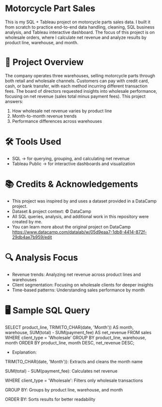 # Motorcycle Part Sales
This is my SQL + Tableau project on motorcycle parts sales data. I built it from scratch to practice end-to-end data handling, cleaning, SQL business analysis, and Tableau interactive dashboard.  The focus of this project is on wholesale orders, where I calculate net revenue and analyze results by product line, warehouse, and month. 

# 📌 Project Overview
The company operates three warehouses, selling motorcycle parts through both retail and wholesale channels. Customers can pay with credit card, cash, or bank transfer, with each method incurring different transaction fees. The board of directors requested insights into wholesale performance, focusing on net revenue (sales total minus payment fees). This project answers:
1. How wholesale net revenue varies by product line
2. Month-to-month revenue trends
3. Performance differences across warehouses

# 🛠 Tools Used
- SQL → for querying, grouping, and calculating net revenue
- Tableau Public → for interactive dashboards and visualization

# 📚 Credits & Acknowledgements
- This project was inspired by and uses a dataset provided in a DataCamp project.
- Dataset & project context: © DataCamp
- All SQL queries, analysis, and additional work in this repository were created by me.
- You can learn more about the original project on DataCamp https://www.datacamp.com/datalab/w/05d9eaa7-1db8-4414-872f-29db4ae7b959/edit

# 🔍 Analysis Focus
- Revenue trends: Analyzing net revenue across product lines and warehouses
- Client segmentation: Focusing on wholesale clients for deeper insights
- Time-based patterns: Understanding sales performance by month

# 🖥️ Sample SQL Query
SELECT 
    product_line,
    TRIM(TO_CHAR(date, 'Month')) AS month,
    warehouse,
    SUM(total) - SUM(payment_fee) AS net_revenue
FROM sales
WHERE client_type = 'Wholesale'
GROUP BY product_line, warehouse, month
ORDER BY product_line, month DESC, net_revenue DESC;

- Explanation:

TRIM(TO_CHAR(date, 'Month')): Extracts and cleans the month name

SUM(total) - SUM(payment_fee): Calculates net revenue

WHERE client_type = 'Wholesale': Filters only wholesale transactions

GROUP BY: Groups by product line, warehouse, and month

ORDER BY: Sorts results for better readability
